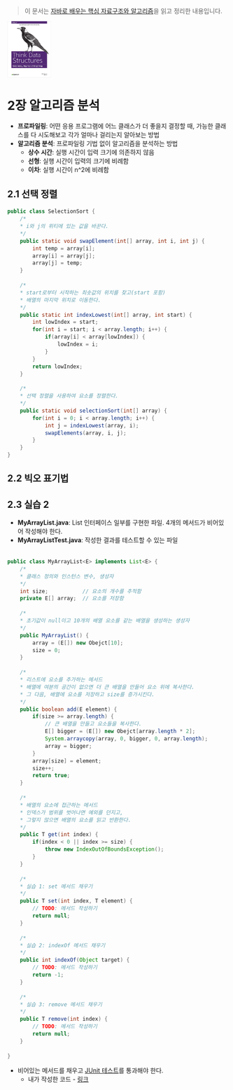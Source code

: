> 이 문서는 [자바로 배우는 핵심 자료구조와 알고리즘](http://www.yes24.com/Product/Goods/61198657)을 읽고 정리한 내용입니다.
<img src="../../img/javaDataStructure.jpg" alt="표지" width="100px" />

# 2장 알고리즘 분석
- **프로파일링**: 어떤 응용 프로그램에 어느 클래스가 더 좋을지 결정할 때, 가능한 클래스를 다 시도해보고 각가 얼마나 걸리는지 알아보는 방법
- **알고리즘 분석**: 프로파일링 기법 없이 알고리즘을 분석하는 방법
	- **상수 시간**: 실행 시간이 입력 크기에 의존하지 않음
	- **선형**: 실행 시간이 입력의 크기에 비례함
	- **이차**: 실행 시간이 n^2에 비례함

## 2.1 선택 정렬
```java
public class SelectionSort {
	/*
	* i와 j의 위티에 있는 값을 바꾼다.
	*/
    public static void swapElement(int[] array, int i, int j) {
        int temp = array[i];
        array[i] = array[j];
        array[j] = temp;
    }
    
    /*
    * start로부터 시작하는 최솟값의 위치를 찾고(start 포함)
    * 배열의 마지막 위치로 이동한다.
    */
    public static int indexLowest(int[] array, int start) {
        int lowIndex = start;
        for(int i = start; i < array.length; i++) {
            if(array[i] < array[lowIndex]) {
                lowIndex = i;
            }
        }
        return lowIndex;
    }
    
    /*
    * 선택 정렬을 사용하여 요소를 정렬한다.
    */
    public static void selectionSort(int[] array) {
        for(int i = 0; i < array.length; i++) {
            int j = indexLowest(array, i);
            swapElements(array, i, j);
        }
    }
}
```


## 2.2 빅오 표기법

## 2.3 실습 2
- **MyArrayList.java**: List 인터페이스 일부를 구현한 파일. 4개의 메서드가 비어있어 작성해야 한다.
- **MyArrayListTest.java**: 작성한 결과를 테스트할 수 있는 파일

```java

public class MyArrayList<E> implements List<E> {
    /*
    * 클래스 정의와 인스턴스 변수, 생성자
    */
    int size;			// 요소의 개수를 추적함
    private E[] array;	// 요소를 저장함
    
    /*
    * 초기값이 null이고 10개의 배열 요소를 같는 배열을 생성하는 생성자
    */
    public MyArrayList() {
        array = (E[]) new Obejct[10];
        size = 0;
    }
    
    /*
    * 리스트에 요소를 추가하는 메서드
    * 배열에 여분의 공간이 없으면 더 큰 배열을 만들어 요소 위에 복사한다.
    * 그 다음, 배열에 요소를 저장하고 size를 증가시킨다.
    */
    public boolean add(E element) {
        if(size >= array.length) {
            // 큰 배열을 만들고 요소들을 복사한다.
            E[] bigger = (E[]) new Obejct[array.length * 2];
            System.arraycopy(array, 0, bigger, 0, array.length);
            array = bigger;
        }
        array[size] = element;
        size++;
        return true;
    }
    
    /*
    * 배열의 요소에 접근하는 메서드
    * 인덱스가 범위를 벗어나면 예외를 던지고,
    * 그렇지 않으면 배열의 요소를 읽고 반환한다.
    */
    public T get(int index) {
        if(index < 0 || index >= size) {
            throw new IndexOutOfBoundsException();
        }
    }
    
    /*
    * 실습 1: set 메서드 채우기
    */
    public T set(int index, T element) {
        // TODO: 메서드 작성하기
        return null;
    }
    
    /*
    * 실습 2: indexOf 메서드 채우기
    */
    public int indexOf(Object target) {
        // TODO: 메서드 작성하기
        return -1;
    }
    
    /*
    * 실습 3: remove 메서드 채우기
    */
    public T remove(int index) {
        // TODO: 메서드 작성하기
        return null;
    }
    
}
```

- 비어있는 메서드를 채우고 [JUnit 테스트](https://github.com/procyon0/Think-Data-Structures/blob/main/src/test/java/list/MyArrayListTest.java)를 통과해야 한다.
  - 내가 작성한 코드 - [링크](https://github.com/procyon0/Think-Data-Structures/blob/main/src/main/java/list/MyArrayList.java)